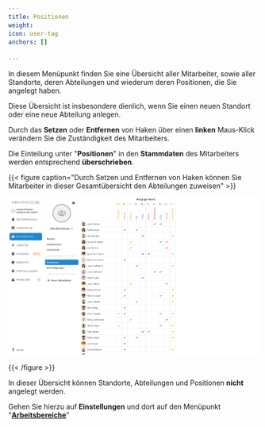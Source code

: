 ```yaml
---
title: Positionen
weight: 
icon: user-tag
anchors: []

---
```

In diesem Menüpunkt finden Sie eine Übersicht aller Mitarbeiter, sowie aller Standorte, deren Abteilungen und wiederum deren Positionen, die Sie angelegt haben.

Diese Übersicht ist insbesondere dienlich, wenn Sie einen neuen Standort oder eine neue Abteilung anlegen.

Durch das **Setzen** oder **Entfernen** von Haken über einen **linken** Maus-Klick verändern Sie die Zuständigkeit des Mitarbeiters.

Die Einteilung unter "**Positionen**" in den **Stammdaten** des Mitarbeiters werden entsprechend **überschrieben**.

{{< figure caption="Durch Setzen und Entfernen von Haken können Sie Mitarbeiter in dieser Gesamtübersicht den Abteilungen zuweisen" >}}

![](/uploads/positionen3.png)

{{< /figure >}}

In dieser Übersicht können Standorte, Abteilungen und Positionen **nicht** angelegt werden.

Gehen Sie hierzu auf **Einstellungen** und dort auf den Menüpunkt "[**Arbeitsbereiche**](https://app.forestry.io/sites/jztko10gfepjfg/#/pages/content-hilfe-handbuch-einstellungen-arbeitsbereiche-md/)"